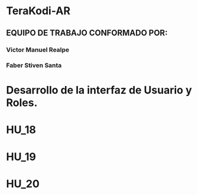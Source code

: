 # TeraKodi-AR

## EQUIPO DE TRABAJO CONFORMADO POR:
### Victor Manuel Realpe
### Faber Stiven Santa

# Desarrollo de la interfaz de Usuario y Roles.
# HU_18
# HU_19
# HU_20

